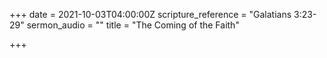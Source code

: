 +++
date = 2021-10-03T04:00:00Z
scripture_reference = "Galatians 3:23-29"
sermon_audio = ""
title = "The Coming of the Faith"

+++
